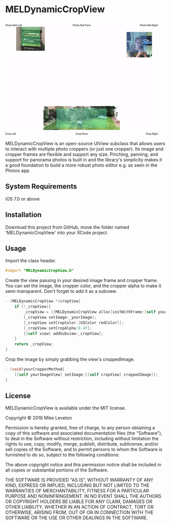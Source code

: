 # MELDynamicCropView 


![](https://raw.githubusercontent.com/Leveton/MELDynamicCropView/master/cropDemo.gif)


MELDynamicCropView is an open-source UIView subclass that allows users to interact with multiple photo croppers (or just one cropper). Its image and cropper frames are flexible and support any size. Pinching, panning, and support for panorama photos is built in and the library's simplicity makes it a good foundation to build a more robust photo editor e.g. as seen in the Photos app.

## System Requirements
iOS 7.0 or above

## Installation

Download this project from GitHub, move the folder named 'MELDynamicCropView' into your XCode project.

## Usage

Import the class header.

``` objective-c
#import "MELDynamicCropView.h"
```

Create the view passing in your desired image frame and cropper frame. You can set the image, the cropper color, and the cropper alpha to make it semi-transparent. Don't forget to add it as a subview.

``` objective-c
- (MELDynamicCropView *)cropView{
    if (!_cropView){
        _cropView = [[MELDynamicCropView alloc]initWithFrame:[self yourImageFrame] cropFrame:[self yourCropperFrame]];
        [_cropView setImage:_yourImage];
        [_cropView setCropColor:[UIColor redColor]];
        [_cropView setCropAlpha:0.4f];
        [[self view] addSubview:_cropView];
    }
    return _cropView;
}
```

Crop the image by simply grabbing the view's croppedImage.

``` objective-c
- (void)yourCropperMethod{
    [[self yourImageView] setImage:[[self cropView] croppedImage]];
}
```

## License

MELDynamicCropView is available under the MIT license.

Copyright © 2018 Mike Leveton

Permission is hereby granted, free of charge, to any person obtaining a copy of this software and associated documentation files (the "Software"), to deal in the Software without restriction, including without limitation the rights to use, copy, modify, merge, publish, distribute, sublicense, and/or sell copies of the Software, and to permit persons to whom the Software is furnished to do so, subject to the following conditions:

The above copyright notice and this permission notice shall be included in all copies or substantial portions of the Software.

THE SOFTWARE IS PROVIDED "AS IS", WITHOUT WARRANTY OF ANY KIND, EXPRESS OR IMPLIED, INCLUDING BUT NOT LIMITED TO THE WARRANTIES OF MERCHANTABILITY, FITNESS FOR A PARTICULAR PURPOSE AND NONINFRINGEMENT. IN NO EVENT SHALL THE AUTHORS OR COPYRIGHT HOLDERS BE LIABLE FOR ANY CLAIM, DAMAGES OR OTHER LIABILITY, WHETHER IN AN ACTION OF CONTRACT, TORT OR OTHERWISE, ARISING FROM, OUT OF OR IN CONNECTION WITH THE SOFTWARE OR THE USE OR OTHER DEALINGS IN THE SOFTWARE.